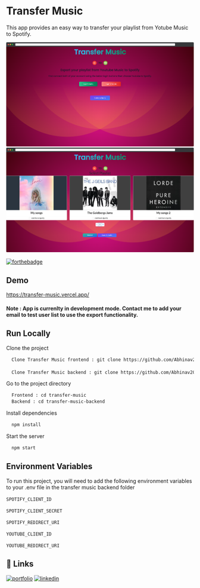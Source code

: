 # Transfer Music

This app provides an easy way to transfer your playlist from Yotube Music to Spotify.

![App Screenshot](src/assets/image1.png)
![App Screenshot](src/assets/image2.png)

[![forthebadge](https://forthebadge.com/images/badges/built-with-love.svg)](https://forthebadge.com)

## Demo

https://transfer-music.vercel.app/

#### Note : App is currenlty in development mode. Contact me to add your email to test user list to use the export functionality. 

## Run Locally

Clone the project

```bash
  Clone Transfer Music frontend : git clone https://github.com/Abhinav2011/Transfer-Music

  Clone Transfer Music backend : git clone https://github.com/Abhinav2011/Transfer-Music-Backend

```

Go to the project directory

```bash
  Frontend : cd transfer-music
  Backend : cd transfer-music-backend
```

Install dependencies

```bash
  npm install
```

Start the server

```bash
  npm start
```


## Environment Variables

To run this project, you will need to add the following environment variables to your .env file in the transfer music backend folder

`SPOTIFY_CLIENT_ID`

`SPOTIFY_CLIENT_SECRET`

`SPOTIFY_REDIRECT_URI`

`YOUTUBE_CLIENT_ID`

`YOUTUBE_REDIRECT_URI`




## 🔗 Links
[![portfolio](https://img.shields.io/badge/my_portfolio-000?style=for-the-badge&logo=ko-fi&logoColor=white)](https://my-portfolio-flax-kappa.vercel.app/)
[![linkedin](https://img.shields.io/badge/linkedin-0A66C2?style=for-the-badge&logo=linkedin&logoColor=white)](https://www.linkedin.com/in/abhinav-kumar-904254195/)
